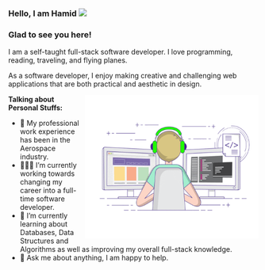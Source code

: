 ### Hello, I am Hamid <img src="https://media.giphy.com/media/hvRJCLFzcasrR4ia7z/giphy.gif" width="25px">

### Glad to see you here!

I am a self-taught full-stack software developer. I love programming, reading, traveling, and flying planes.

As a software developer, I enjoy making creative and challenging web applications that are both practical and aesthetic in design.

<img align="right" alt="GIF" src="Programming.gif" width="350" height="290" />
  

**Talking about Personal Stuffs:**

- 💼 My professional work experience has been in the Aerospace industry.
- 👨🏻‍💻 I’m currently working towards changing my career into a full-time software developer.
- 🚀 I’m currently learning about Databases, Data Structures and Algorithms as well as improving my overall full-stack knowledge.
- 💬 Ask me about anything, I am happy to help.

</br>
